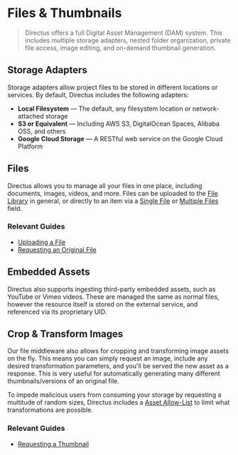 # Files & Thumbnails

> Directus offers a full Digital Asset Management (DAM) system. This includes multiple storage adapters, nested folder
> organization, private file access, image editing, and on-demand thumbnail generation.

## Storage Adapters

Storage adapters allow project files to be stored in different locations or services. By default, Directus includes the
following adapters:

- **Local Filesystem** — The default, any filesystem location or network-attached storage
- **S3 or Equivalent** — Including AWS S3, DigitalOcean Spaces, Alibaba OSS, and others
- **Google Cloud Storage** — A RESTful web service on the Google Cloud Platform

## Files

Directus allows you to manage all your files in one place, including documents, images, videos, and more. Files can be
uploaded to the [File Library](/concepts/app-overview#file-library) in general, or directly to an item via a
[Single File](/guides/field-types/single-file) or [Multiple Files](/guides/field-types/multiple-files) field.

### Relevant Guides

- [Uploading a File](/guides/files#uploading-a-file)
- [Requesting an Original File](/guides/files#accessing-an-original-file)

## Embedded Assets

Directus also supports ingesting third-party embedded assets, such as YouTube or Vimeo videos. These are managed the
same as normal files, however the resource itself is stored on the external service, and referenced via its proprietary
UID.

## Crop & Transform Images

Our file middleware also allows for cropping and transforming image assets on the fly. This means you can simply request
an image, include any desired transformation parameters, and you'll be served the new asset as a response. This is very
useful for automatically generating many different thumbnails/versions of an original file.

To impede malicious users from consuming your storage by requesting a multitude of random sizes, Directus includes a
[Asset Allow-List](/guides/files#creating-thumbnail-presets) to limit what transformations are possible.

### Relevant Guides

- [Requesting a Thumbnail](/guides/files#requesting-a-thumbnail)
